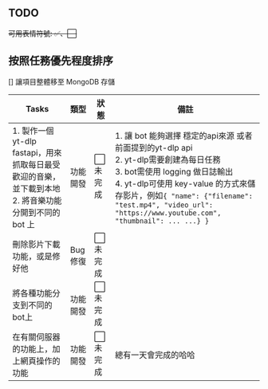 ## TODO

~~可用表情符號: ✅、⬜~~<br>
## 按照任務優先程度排序
[] 讓項目整體移至 MongoDB 存儲

| Tasks | 類型 | 狀態 | 備註 |
|------|------|------|------|
| 1. 製作一個 yt-dlp fastapi，用來抓取每日最受歡迎的音樂，並下載到本地<br>2. 將音樂功能分開到不同的 bot 上<br> | 功能開發 | ⬜ 未完成 | 1. 讓 bot 能夠選擇 穩定的api來源 或者 前面提到的yt-dlp api <br>2. yt-dlp需要創建為每日任務<br>3. bot需使用 logging 做日誌輸出<br>4. yt-dlp可使用 key-value 的方式來儲存影片，例如`{ "name": {"filename": "test.mp4", "video_url": "https://www.youtube.com", "thumbnail": ... ...} }` |
| 刪除影片下載功能，或是修好他 | Bug 修復 | ⬜ 未完成 |
| 將各種功能分支到不同的bot上 | 功能開發 | ⬜ 未完成 |
| 在有關伺服器的功能上，加上網頁操作的功能 | 功能開發 | ⬜ 未完成 | 總有一天會完成的哈哈 |